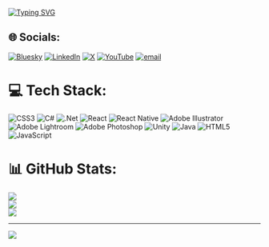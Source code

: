 [![Typing SVG](https://readme-typing-svg.demolab.com?font=Fira+Code&duration=4000&pause=1000&color=4C5BCF&width=435&lines=Yo+I'm+David.+;I+code+when+I+feel+like+it)](https://git.io/typing-svg)

## 🌐 Socials:
[![Bluesky](https://img.shields.io/badge/bluesky-0285FF?style=for-the-badge&logo=bluesky&logoColor=%23FFFFFF)](https://bsky.app/profile/mrkingdev.bsky.social) [![LinkedIn](https://img.shields.io/badge/LinkedIn-%230077B5.svg?logo=linkedin&logoColor=white)](https://linkedin.com/in/obaloluwa-omotosho-09157a287) [![X](https://img.shields.io/badge/X-black.svg?logo=X&logoColor=white)](https://x.com/MrKingDev_) [![YouTube](https://img.shields.io/badge/YouTube-%23FF0000.svg?logo=YouTube&logoColor=white)](https://youtube.com/@mr.kingdev) [![email](https://img.shields.io/badge/Email-D14836?logo=gmail&logoColor=white)](mailto:mrdavidworks@gmail.com) 

# 💻 Tech Stack:
![CSS3](https://img.shields.io/badge/css3-%231572B6.svg?style=flat-square&logo=css3&logoColor=white) ![C#](https://img.shields.io/badge/c%23-%23239120.svg?style=flat-square&logo=csharp&logoColor=white) ![.Net](https://img.shields.io/badge/.NET-5C2D91?style=flat-square&logo=.net&logoColor=white) ![React](https://img.shields.io/badge/react-%2320232a.svg?style=flat-square&logo=react&logoColor=%2361DAFB) ![React Native](https://img.shields.io/badge/react_native-%2320232a.svg?style=flat-square&logo=react&logoColor=%2361DAFB) ![Adobe Illustrator](https://img.shields.io/badge/adobe%20illustrator-%23FF9A00.svg?style=flat-square&logo=adobe%20illustrator&logoColor=white) ![Adobe Lightroom](https://img.shields.io/badge/Adobe%20Lightroom-31A8FF.svg?style=flat-square&logo=Adobe%20Lightroom&logoColor=white) ![Adobe Photoshop](https://img.shields.io/badge/adobe%20photoshop-%2331A8FF.svg?style=flat-square&logo=adobe%20photoshop&logoColor=white) ![Unity](https://img.shields.io/badge/unity-%23000000.svg?style=flat-square&logo=unity&logoColor=white) ![Java](https://img.shields.io/badge/java-%23ED8B00.svg?style=flat-square&logo=openjdk&logoColor=white) ![HTML5](https://img.shields.io/badge/html5-%23E34F26.svg?style=flat-square&logo=html5&logoColor=white) ![JavaScript](https://img.shields.io/badge/javascript-%23323330.svg?style=flat-square&logo=javascript&logoColor=%23F7DF1E)
# 📊 GitHub Stats:
![](https://github-readme-stats.vercel.app/api?username=MrKingDev&theme=transparent&hide_border=true&include_all_commits=true&count_private=false)<br/>
![](https://nirzak-streak-stats.vercel.app/?user=MrKingDev&theme=transparent&hide_border=true)<br/>
![](https://github-readme-stats.vercel.app/api/top-langs/?username=MrKingDev&theme=transparent&hide_border=true&include_all_commits=true&count_private=false&layout=compact)

---
[![](https://visitcount.itsvg.in/api?id=MrKingDev&icon=0&color=0)](https://visitcount.itsvg.in)

<!-- Proudly created with GPRM ( https://gprm.itsvg.in ) -->
